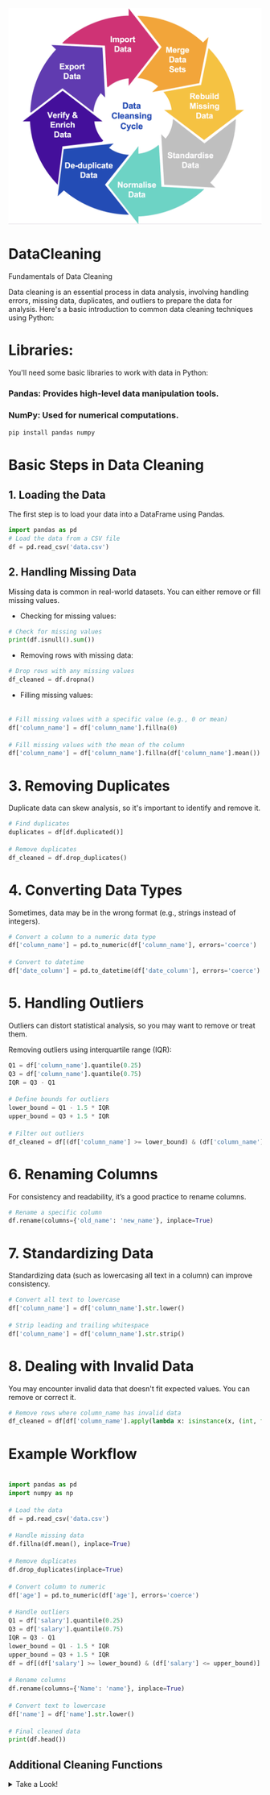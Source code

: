 ![DataCleaning](DataCleaning.png)

# DataCleaning
Fundamentals of Data Cleaning

Data cleaning is an essential process in data analysis, involving handling errors, missing data, duplicates, and outliers to prepare the data for analysis. Here's a basic introduction to common data cleaning techniques using Python:

# Libraries:
You'll need some basic libraries to work with data in Python:

### Pandas: Provides high-level data manipulation tools.
### NumPy: Used for numerical computations.

```bash
pip install pandas numpy
```

# Basic Steps in Data Cleaning
## 1. Loading the Data
The first step is to load your data into a DataFrame using Pandas.

```python
import pandas as pd
# Load the data from a CSV file
df = pd.read_csv('data.csv')
```

## 2. Handling Missing Data
Missing data is common in real-world datasets. You can either remove or fill missing values.

- Checking for missing values:
```python
# Check for missing values
print(df.isnull().sum())
```
- Removing rows with missing data:
```python
# Drop rows with any missing values
df_cleaned = df.dropna()
```

- Filling missing values:
```python

# Fill missing values with a specific value (e.g., 0 or mean)
df['column_name'] = df['column_name'].fillna(0)

# Fill missing values with the mean of the column
df['column_name'] = df['column_name'].fillna(df['column_name'].mean())
```

# 3. Removing Duplicates
Duplicate data can skew analysis, so it's important to identify and remove it.

```python
# Find duplicates
duplicates = df[df.duplicated()]

# Remove duplicates
df_cleaned = df.drop_duplicates()
```

# 4. Converting Data Types
Sometimes, data may be in the wrong format (e.g., strings instead of integers).

```python
# Convert a column to a numeric data type
df['column_name'] = pd.to_numeric(df['column_name'], errors='coerce')

# Convert to datetime
df['date_column'] = pd.to_datetime(df['date_column'], errors='coerce')
```

# 5. Handling Outliers
Outliers can distort statistical analysis, so you may want to remove or treat them.

Removing outliers using interquartile range (IQR):
```python
Q1 = df['column_name'].quantile(0.25)
Q3 = df['column_name'].quantile(0.75)
IQR = Q3 - Q1

# Define bounds for outliers
lower_bound = Q1 - 1.5 * IQR
upper_bound = Q3 + 1.5 * IQR

# Filter out outliers
df_cleaned = df[(df['column_name'] >= lower_bound) & (df['column_name'] <= upper_bound)]
```

# 6. Renaming Columns
For consistency and readability, it’s a good practice to rename columns.

```python
# Rename a specific column
df.rename(columns={'old_name': 'new_name'}, inplace=True)
```

# 7. Standardizing Data
Standardizing data (such as lowercasing all text in a column) can improve consistency.

```python
# Convert all text to lowercase
df['column_name'] = df['column_name'].str.lower()

# Strip leading and trailing whitespace
df['column_name'] = df['column_name'].str.strip()
```
# 8. Dealing with Invalid Data
You may encounter invalid data that doesn't fit expected values. You can remove or correct it.

```python
# Remove rows where column_name has invalid data
df_cleaned = df[df['column_name'].apply(lambda x: isinstance(x, (int, float)))]
```

# Example Workflow

```python

import pandas as pd
import numpy as np

# Load the data
df = pd.read_csv('data.csv')

# Handle missing data
df.fillna(df.mean(), inplace=True)

# Remove duplicates
df.drop_duplicates(inplace=True)

# Convert column to numeric
df['age'] = pd.to_numeric(df['age'], errors='coerce')

# Handle outliers
Q1 = df['salary'].quantile(0.25)
Q3 = df['salary'].quantile(0.75)
IQR = Q3 - Q1
lower_bound = Q1 - 1.5 * IQR
upper_bound = Q3 + 1.5 * IQR
df = df[(df['salary'] >= lower_bound) & (df['salary'] <= upper_bound)]

# Rename columns
df.rename(columns={'Name': 'name'}, inplace=True)

# Convert text to lowercase
df['name'] = df['name'].str.lower()

# Final cleaned data
print(df.head())
```
<!-- Break -->

## Additional Cleaning Functions

   <details>
    <summary>Take a Look!</summary>

```
# Check for missing values
print(df.isnull().sum())
```
# Drop rows with any missing values
df_cleaned = df.dropna()
```
# Fill missing values with a specific value (e.g., 0 or mean)
df['column_name'] = df['column_name'].fillna(0)
```
# Fill missing values with the mean of the column
df['column_name'] = df['column_name'].fillna(df['column_name'].mean())
```
# Find duplicates
duplicates = df[df.duplicated()]
```
# Remove duplicates
df_cleaned = df.drop_duplicates()
```
# Convert a column to a numeric data type
df['column_name'] = pd.to_numeric(df['column_name'], errors='coerce')
```
# Convert a column to a numeric data type
df['column_name'] = pd.to_numeric(df['column_name'], errors='coerce')
```
# Convert a column to a numeric data type
df['column_name'] = pd.to_numeric(df['column_name'], errors='coerce')
```
# Convert a column to a numeric data type
df['column_name'] = pd.to_numeric(df['column_name'], errors='coerce')
```
# Convert a column to a numeric data type
df['column_name'] = pd.to_numeric(df['column_name'], errors='coerce')
```
# Melt the DataFrame
df_melted = pd.melt(df, id_vars=['id_vars'], value_vars=['value_vars'])
```
# Merge two DataFrames
df_merged = pd.merge(df1, df2, on='common_column')
```
# Concatenate DataFrames
df_concat = pd.concat([df1, df2], axis=0)
```
# Sort by column values
df_sorted = df.sort_values(by='column_name', ascending=False)
```
# Reset index
df_reset = df.reset_index(drop=True)
```
# Set a column as index
df_indexed = df.set_index('column_name')
```
# Remove outliers
df_no_outliers = df[(df['column_name'] > lower_bound) & (df['column_name'] < upper_bound)]
```
# Cap outliers
df['column_name'] = df['column_name'].clip(lower=lower_bound, upper=upper_bound)
```
# Create a new column based on a condition
df['new_column'] = df['column_name'].apply(lambda x: 'High' if x > threshold else 'Low')
```
# Apply a function to a column
df['column_name'] = df['column_name'].apply(lambda x: x * 2)
```
# Convert string values in a column to uppercase.
```
# Convert to uppercase
df['column_name'] = df['column_name'].str.upper()
```
# Convert a column to datetime format.
```
# Convert to datetime
df['date_column'] = pd.to_datetime(df['date_column'])
```
# Extract the year from a datetime column.
```
# Extract year from date
df['year'] = df['date_column'].dt.year
```
# Calculate the rolling mean of a column.
```
# Calculate rolling mean
df['rolling_mean'] = df['column_name'].rolling(window=3).mean()
```
# Calculate the cumulative sum of a column.
```
# Calculate cumulative sum
df['cumsum'] = df['column_name'].cumsum()
```
# Fill missing values using interpolation.
```
# Interpolate missing values
df['column_name'] = df['column_name'].interpolate()
```
# One-Hot Encode Categorical Variables: Convert categorical variables into dummy/indicator variables.
```
# One-hot encode categorical variables
df_encoded = pd.get_dummies(df, columns=['categorical_column'])
```
# Normalize data to a specific range.
```
# Normalize data
df['normalized_column'] = (df['column_name'] - df['column_name'].min()) / (df['column_name'].max() - df['column_name'].min())
```
# Group data into specified intervals.
```
# Bin data into intervals
df['binned_column'] = pd.cut(df['column_name'], bins=[0, 10, 20, 30], labels=['Low', 'Medium', 'High'])
```
   </details>
